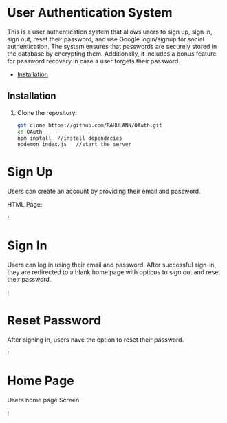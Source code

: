 # User Authentication System

This is a user authentication system that allows users to sign up, sign in, sign out, reset their password, and use Google login/signup for social authentication. The system ensures that passwords are securely stored in the database by encrypting them. Additionally, it includes a bonus feature for password recovery in case a user forgets their password.

- [Installation](#installation)

## Installation

1. Clone the repository:

   ```bash
   git clone https://github.com/RAHULANN/OAuth.git
   cd OAuth
   npm install  //install dependecies
   nodemon index.js   //start the server
   ```

# Sign Up

Users can create an account by providing their email and password.

HTML Page:

!

# Sign In

Users can log in using their email and password. After successful sign-in, they are redirected to a blank home page with options to sign out and reset their password.

!

# Reset Password

After signing in, users have the option to reset their password.

!

# Home Page

Users home page Screen.

!
